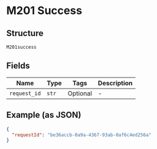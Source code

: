 
# M201 Success

## Structure

`M201success`

## Fields

| Name | Type | Tags | Description |
|  --- | --- | --- | --- |
| `request_id` | `str` | Optional | - |

## Example (as JSON)

```json
{
  "requestId": "be36accb-0a9a-4367-93ab-0af6c4ed256a"
}
```

